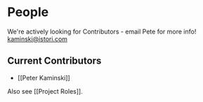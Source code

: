 # People

We're actively looking for Contributors - email Pete for more info! [kaminski@istori.com](mailto:kaminski@istori.com)

## Current Contributors

- [[Peter Kaminski]]

Also see [[Project Roles]].